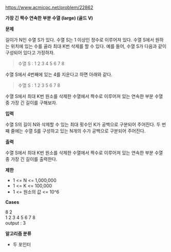 https://www.acmicpc.net/problem/22862

**가장 긴 짝수 연속한 부분 수열 (large) (골드 V)**

**문제**

길이가 N인 수열 S가 있다. 수열 S는 1 이상인 정수로 이루어져 있다. 수열 S에서 원하는 위치에 있는 수를 골라 최대 K번 삭제를 할 수 있다. 예를 들어, 수열 S가 다음과 같이 구성되어 있다고 가정하자.

> 수열 S : 1 2 3 4 5 6 7 8

수열 S에서 4번째에 있는 4를 지운다고 하면 아래와 같다.

> 수열 S : 1 2 3 5 6 7 8 

수열 S에서 최대 K번 원소를 삭제한 수열에서 짝수로 이루어져 있는 연속한 부분 수열 중 가장 긴 길이를 구해보자.

**입력**

수열 S의 길이 N와 삭제할 수 있는 최대 횟수인 K가 공백으로 구분되어 주어진다. 두 번째 줄에는 수열 S를 구성하고 있는 N개의 수가 공백으로 구분되어 주어진다.

**출력**

수열 S에서 최대 K번 원소를 삭제한 수열에서 짝수로 이루어져 있는 연속한 부분 수열 중 가장 긴 길이를 출력한다.

**제한**

- 1 <= N <= 1,000,000
- 1 <= K <= 100,000
- 1 <= 원소의 값 <= 10^6

**Cases**

8 2<br>
1 2 3 4 5 6 7 8<br>
output : 3

**알고리즘 분류**

- 두 포인터